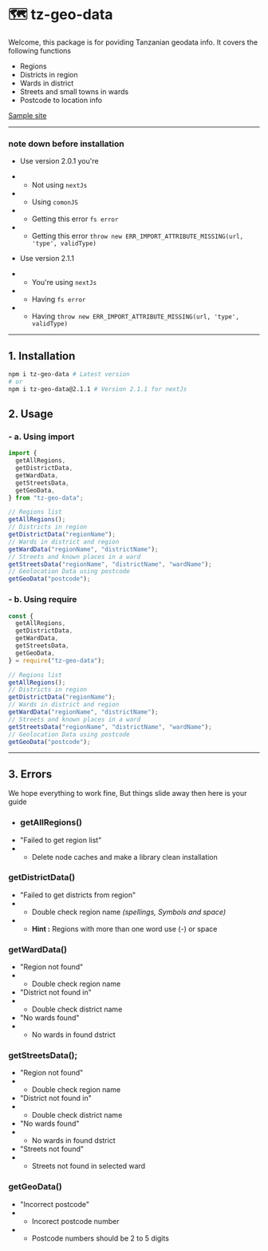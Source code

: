 # 🗺️ tz-geo-data

Welcome, this package is for poviding Tanzanian geodata info. It covers the following functions

- Regions
- Districts in region
- Wards in district
- Streets and small towns in wards
- Postcode to location info

[Sample site](https://tz-geo-data.vercel.app/)

---

### note down before installation

- Use version 2.0.1 you're
- - Not using `nextJs`
- - Using `comonJS`
- - Getting this error `fs error`
- - Getting this error `throw new ERR_IMPORT_ATTRIBUTE_MISSING(url, 'type', validType)`

- Use version 2.1.1
- - You're using `nextJs`
- - Having `fs error`
- - Having `throw new ERR_IMPORT_ATTRIBUTE_MISSING(url, 'type', validType)`

---

## 1. Installation
```bash
npm i tz-geo-data # Latest version
# or
npm i tz-geo-data@2.1.1 # Version 2.1.1 for nextJs
```

## 2. Usage

### - a. Using import
```javascript
import {
  getAllRegions,
  getDistrictData,
  getWardData,
  getStreetsData,
  getGeoData,
} from "tz-geo-data";

// Regions list
getAllRegions();
// Districts in region
getDistrictData("regionName");
// Wards in district and region
getWardData("regionName", "districtName");
// Streets and known places in a ward
getStreetsData("regionName", "districtName", "wardName");
// Geolocation Data using postcode
getGeoData("postcode");
```

### - b. Using require
```javascript
const {
  getAllRegions,
  getDistrictData,
  getWardData,
  getStreetsData,
  getGeoData,
} = require("tz-geo-data");

// Regions list
getAllRegions();
// Districts in region
getDistrictData("regionName");
// Wards in district and region
getWardData("regionName", "districtName");
// Streets and known places in a ward
getStreetsData("regionName", "districtName", "wardName");
// Geolocation Data using postcode
getGeoData("postcode");
```

---

## 3. Errors
We hope everything to work fine, But things slide away then here is your guide

- ### getAllRegions()
- "Failed to get region list"
- - Delete node caches and make a library clean installation

### getDistrictData()

- "Failed to get districts from region"
- - Double check region name _(spellings, Symbols and space)_
- - **Hint :** Regions with more than one word use (-) or space

### getWardData()

- "Region not found"
- - Double check region name
- "District not found in"
- - Double check district name
- "No wards found"
- - No wards in found dstrict

### getStreetsData();

- "Region not found"
- - Double check region name
- "District not found in"
- - Double check district name
- "No wards found"
- - No wards in found dstrict
- "Streets not found"
- - Streets not found in selected ward

### getGeoData()

- "Incorrect postcode"
- - Incorect postcode number
- - Postcode numbers should be 2 to 5 digits
